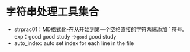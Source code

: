 # 字符串处理工具集合
- strprac01：MD格式化-在从开始到第一个空格直接的字符两端添加 \` 符号。
exp：good good study ->`good` good study
- auto_index: auto set index for each line in the file

